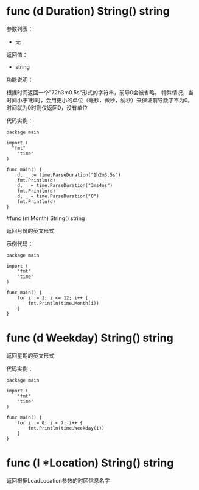 # func (d Duration) String() string

参数列表：

- 无

返回值：

- string

功能说明：

根据时间返回一个"72h3m0.5s"形式的字符串，前导0会被省略。
特殊情况，当时间小于1秒时，会用更小的单位（毫秒，微秒，纳秒）来保证前导数字不为0。时间就为0时则仅返回0，没有单位

代码实例：

    package main
    
    import (
      "fmt"
    	"time"
    )
    
    func main() {
    	d, _ := time.ParseDuration("1h2m3.5s")
    	fmt.Println(d)
    	d, _ = time.ParseDuration("3ms4ns")
    	fmt.Println(d)
    	d, _ = time.ParseDuration("0")
    	fmt.Println(d)
    }

#func (m Month) String() string

返回月份的英文形式

示例代码：

	package main
	
	import (
		"fmt"
		"time"
	)
	
	func main() {
		for i := 1; i <= 12; i++ {
			fmt.Println(time.Month(i))
		}
	}


# func (d Weekday) String() string

返回星期的英文形式

代码实例：

	package main
	
	import (
		"fmt"
		"time"
	)
	
	func main() {
		for i := 0; i < 7; i++ {
			fmt.Println(time.Weekday(i))
		}
	}


# func (l *Location) String() string

返回根据LoadLocation参数的时区信息名字